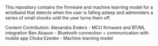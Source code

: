 This repository contains the firmware and machine learning model for a wristband that detects when the user is falling asleep and administers a series of small shocks until the user turns them off.

Content Contribution:
Alexandra Enders - MCU firmware and BT/ML integration
Ben Akason - Bluetooth connection + communication with mobile app
Chuka Ezeoke - Machine learning model
